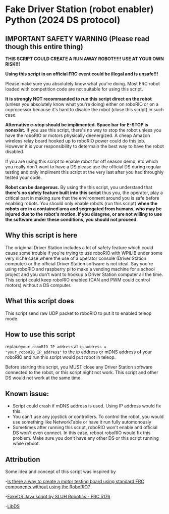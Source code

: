# Fake Driver Station (robot enabler) Python (2024 DS protocol)

## IMPORTANT SAFETY WARNING (Please read though this entire thing)

**THIS SCRIPT COULD CREATE A RUN AWAY ROBOT!!!!! USE AT YOUR OWN RISK!!!**

**Using this script in an official FRC event could be illegal and is unsafe!!!**

Please make sure you absolutely know what you're doing. Most FRC robot loaded with competition code are not suitable for using this script.

**It is strongly NOT recommanded to run this script direct on the robot** (unless you absolutely know what you're doing) either on roboRIO or on a coprocessor because it's hard to disable the robot (close this script) in such case.

**Alternative e-stop should be implimented. Space bar for E-STOP is nonexist.** If you use this script, there's no way to stop the robot unless you have the roboRIO or motors physically deenergized. A cheap Amazon wireless relay board hooked up to roboRIO power could do this job. However it is your responsibility to determain the best way to have the robot disabled. 

If you are using this script to enable robot for off season demo, etc which you really don't want to have a DS please use the official DS during regular testing and only impliment this script at the very last after you had throughly tested your code.   

**Robot can be dangerous.** By using the this script, you understand that **there's no safety feature built into this script** thus you, the operator, play a critical part in making sure that the environment around you is safe before enabling robots. You should only enable robots (run this script) **when the robots are in a contained area and segregated from humans, who may be injured due to the robot's motion. If you disagree, or are not willing to use the software under these conditions, you should not proceed.**

## Why this script is here

The origional Driver Station includes a lot of safety feature which could cause some trouble if you're trying to use roboRIO with WPILIB under some very niche case where the use of a operator console (Driver Station computer) or the official Driver Station software is not ideal. Say you're using roboRIO and raspberry pi to make a vending machine for a school project and you don't want to hookup a Driver Station computer all the time. This script could keep roboRIO enabled (CAN and PWM could control motors) without a DS computer.

## What this script does

This script send raw UDP packet to roboRIO to put it to enabled teleop mode. 


## How to use this script

replace``your_roboRIO_IP_address`` at ``ip_address = "your_roboRIO_IP_address"`` to the ip address or mDNS address of your roboRIO and run this script would put robot in teleop.

Before starting this script, you MUST close any Driver Station software connected to the robot, or this script night not work. This script and other DS would not work at the same time.

## Known issue:

 - Script could crash if mDNS address is used. Using IP address would
   fix this.
 - You can't use any joystick or controllers. To control the robot, you would use something like NetworkTable or have it run fully automonously
 - Sometimes after running this script, roboRIO won't enable and official DS won't even connect. In this case, reboot roboRIO would fix this problem. Make sure you don't have any other DS or this script running while reboot.

## Attribution

Some idea and concept of this script was inspired by 

-[Is there a way to create a motor testing board using standard FRC components without using the RoboRIO?](https://www.chiefdelphi.com/t/is-there-a-way-to-create-a-motor-testing-board-using-standard-frc-components-without-using-the-roborio/412788)

-[FakeDS Java script by SLUH Robotics - FRC 5176](https://github.com/Team-5176/testbench/blob/master/src/main/java/frc/robot/FakeDS.java)

-[LibDS](https://github.com/FRC-Utilities/LibDS)